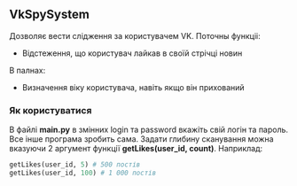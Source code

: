 ## VkSpySystem
Дозволяє вести слідження за користувачем VK. Поточны функціі:
	
* Відстеження, що користувач лайкав в своїй стрічці новин

В палнах: 

* Визначення віку користувача, навіть якщо він прихований

### Як користуватися
В файлі **main.py** в змінних login та password вкажіть свій логін та пароль. Все інше програма зробить сама. Задати глибину сканування можна вказуючи 2 аргумент функції **getLikes(user_id, count)**. Наприклад:
```python
getLikes(user_id, 5) # 500 постів
getLikes(user_id, 100) # 1 000 постів
```
